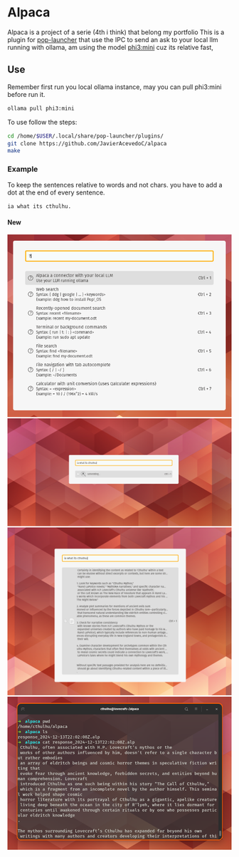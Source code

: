 # Alpaca

Alpaca is a project of a serie (4th i think)  that belong my portfolio
This is a plugin for [pop-launcher](https://github.com/pop-os/launcher) that use the IPC to send an ask to your local llm running with ollama, am using the model [phi3:mini](https://ollama.com/library/phi3) cuz its relative fast, 

## Use
Remember first run you local ollama instance, may you can pull phi3:mini before run it.

```sh
ollama pull phi3:mini
```

To use follow the steps:

```sh
cd /home/$USER/.local/share/pop-launcher/plugins/
git clone https://github.com/JavierAcevedoC/alpaca 
make
```

### Example
To keep the sentences relative to words and not chars. you have to add a dot at the end of every sentence.

```sh 
ia what its cthulhu.
```
#### New
![usage](pics/example3.png)
![usage](pics/example4.png)
![usage](pics/example5.png)
![usage](pics/example2.png)
